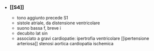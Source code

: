 - ### [[S4]]
	- tono aggiunto precede S1
	- sistole atriale, da distensione ventricolare
	- suono bassa f, breve i
	- decubito lat sin
	- associato a gravi cardiopatie: ipertrofia ventricolare [[ipertensione arteriosa]] stenosi aortica cardiopatia ischemica